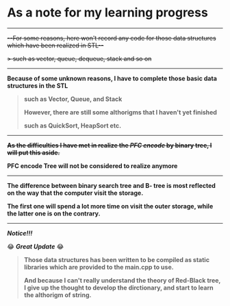 # As a note for my learning progress

<hr>

~~--For some reasons, here won't record any code for those data structures which have been realized in STL--~~

~~> such as vector, queue, dequeue, stack and so on~~

<hr>

**Because of some unknown reasons, I have to complete those basic data structures in the STL**

> **such as Vector, Queue, and Stack**
> 
> **However, there are still some althorigms that I haven't yet finished**
> 
> **such as QuickSort, HeapSort etc.**
> 

<hr>

~~**As the difficulties I have met in realize the _PFC encode_ by binary tree, I will put this aside.**~~

**PFC encode Tree will not be considered to realize anymore**


<hr>

**The difference between binary search tree and B- tree is most reflected on the way that the computer visit the storage.**

**The first one will spend a lot more time on visit the outer storage, while the latter one is on the contrary.**

<hr>

**_Notice!!!_**

:joy: _**Great Update**_ :joy: 

>**Those data structures has been written to be compiled as static libraries which are provided to the
main.cpp to use.** 
> 
> **And because I can't really understand the theory of Red-Black tree, I give up the thought to develop the dirctionary, and start to learn the althorigm of string.**